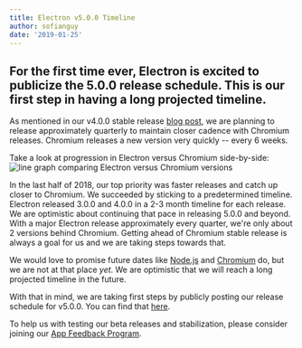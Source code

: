 ```yaml
---
title: Electron v5.0.0 Timeline
author: sofianguy
date: '2019-01-25'
---
```

For the first time ever, Electron is excited to publicize the 5.0.0 release schedule. This is our first step in having a long projected timeline.
---
As mentioned in our v4.0.0 stable release [blog post](https://electronjs.org/blog/electron-4-0#whats-next), we are planning to release approximately quarterly to maintain closer cadence with Chromium releases. Chromium releases a new version very quickly -- every 6 weeks.

Take a look at progression in Electron versus Chromium side-by-side:
<img src="https://user-images.githubusercontent.com/2138661/51714676-db167080-1fea-11e9-8f10-fab1aa51993e.png" alt="line graph comparing Electron versus Chromium versions">

In the last half of 2018, our top priority was faster releases and catch up closer to Chromium. We succeeded by sticking to a predetermined timeline. Electron released 3.0.0 and 4.0.0 in a 2-3 month timeline for each release. We are optimistic about continuing that pace in releasing 5.0.0 and beyond. With a major Electron release approximately every quarter, we're only about 2 versions behind Chromium. Getting ahead of Chromium stable release is always a goal for us and we are taking steps towards that.

We would love to promise future dates like [Node.js](https://github.com/nodejs/Release) and [Chromium](https://chromiumdash.appspot.com/schedule) do, but we are not at that place _yet_. We are optimistic that we will reach a long projected timeline in the future.

With that in mind, we are taking first steps by publicly posting our release schedule for v5.0.0. You can find that [here](https://electronjs.org/docs/tutorial/electron-timelines).

To help us with testing our beta releases and stabilization, please consider joining our [App Feedback Program](https://electronjs.org/blog/app-feedback-program).
